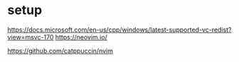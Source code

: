 # setup
https://docs.microsoft.com/en-us/cpp/windows/latest-supported-vc-redist?view=msvc-170
https://neovim.io/



https://github.com/catppuccin/nvim
